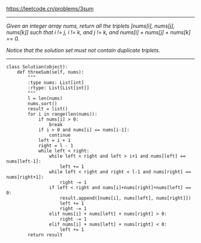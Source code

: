 https://leetcode.cn/problems/3sum
***
*Given an integer array nums, return all the triplets [nums[i], nums[j], nums[k]] such that i != j, i != k, and j != k, and nums[i] + nums[j] + nums[k] == 0.*

*Notice that the solution set must not contain duplicate triplets.*
***
```
class Solution(object):
    def threeSum(self, nums):
        """
        :type nums: List[int]
        :rtype: List[List[int]]
        """
        l = len(nums)
        nums.sort()
        result = list()
        for i in range(len(nums)):
            if nums[i] > 0:
                break
            if i > 0 and nums[i] == nums[i-1]:
                continue
            left = i + 1
            right = l - 1
            while left < right:
                while left < right and left > i+1 and nums[left] == nums[left-1]:
                    left += 1
                while left < right and right < l-1 and nums[right] == nums[right+1]:
                    right -= 1
                if left < right and nums[i]+nums[right]+nums[left] == 0:
                    result.append([nums[i], nums[left], nums[right]])
                    left += 1
                    right -= 1
                elif nums[i] + nums[left] + nums[right] > 0:
                    right -= 1
                elif nums[i] + nums[left] + nums[right] < 0:
                    left += 1
        return result
